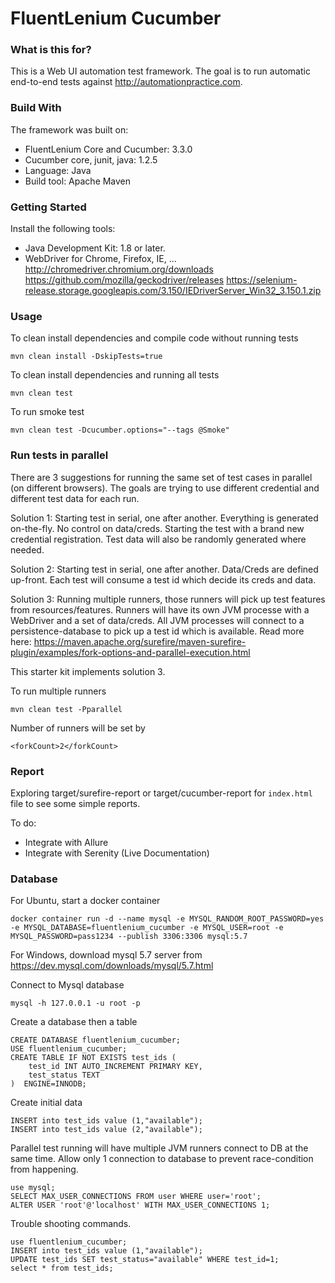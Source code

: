# FluentLenium Cucumber


### What is this for?

This is a Web UI automation test framework. The goal is to run automatic end-to-end tests against http://automationpractice.com.

### Build With

The framework was built on:
- FluentLenium Core and Cucumber: 3.3.0
- Cucumber core, junit, java: 1.2.5
- Language: Java
- Build tool: Apache Maven

### Getting Started 

Install the following tools:
- Java Development Kit: 1.8 or later.
- WebDriver for Chrome, Firefox, IE, ...
http://chromedriver.chromium.org/downloads
https://github.com/mozilla/geckodriver/releases
https://selenium-release.storage.googleapis.com/3.150/IEDriverServer_Win32_3.150.1.zip

### Usage

To clean install dependencies and compile code without running tests
```
mvn clean install -DskipTests=true
```
To clean install dependencies and running all tests
```
mvn clean test
``` 
To run smoke test
```
mvn clean test -Dcucumber.options="--tags @Smoke"
```

### Run tests in parallel

There are 3 suggestions for running the same set of test cases in parallel (on different browsers). The goals are trying to use different credential and different test data for each run.

Solution 1: Starting test in serial, one after another. Everything is generated on-the-fly. No control on data/creds. Starting the test with a brand new credential registration. Test data will also be randomly generated where needed.

Solution 2: Starting test in serial, one after another. Data/Creds are defined up-front. Each test will consume a test id which decide its creds and data.

Solution 3: Running multiple runners, those runners will pick up test features from resources/features. Runners will have its own JVM processe with a WebDriver and a set of data/creds. All JVM processes will connect to a persistence-database to pick up a test id which is available.
Read more here: https://maven.apache.org/surefire/maven-surefire-plugin/examples/fork-options-and-parallel-execution.html

This starter kit implements solution 3.

To run multiple runners
```
mvn clean test -Pparallel
```

Number of runners will be set by
```
<forkCount>2</forkCount>
```

### Report

Exploring target/surefire-report or target/cucumber-report for `index.html` file to see some simple reports.

To do:
- Integrate with Allure
- Integrate with Serenity (Live Documentation)

### Database

For Ubuntu, start a docker container
```
docker container run -d --name mysql -e MYSQL_RANDOM_ROOT_PASSWORD=yes -e MYSQL_DATABASE=fluentlenium_cucumber -e MYSQL_USER=root -e MYSQL_PASSWORD=pass1234 --publish 3306:3306 mysql:5.7
```
For Windows, download mysql 5.7 server from https://dev.mysql.com/downloads/mysql/5.7.html

Connect to Mysql database
```
mysql -h 127.0.0.1 -u root -p
```

Create a database then a table
```
CREATE DATABASE fluentlenium_cucumber;
USE fluentlenium_cucumber;
CREATE TABLE IF NOT EXISTS test_ids (
    test_id INT AUTO_INCREMENT PRIMARY KEY,
    test_status TEXT
)  ENGINE=INNODB;
```

Create initial data
```
INSERT into test_ids value (1,"available");
INSERT into test_ids value (2,"available");
```

Parallel test running will have multiple JVM runners connect to DB at the same time. Allow only 1 connection to database to prevent race-condition from happening.
```
use mysql;
SELECT MAX_USER_CONNECTIONS FROM user WHERE user='root';
ALTER USER 'root'@'localhost' WITH MAX_USER_CONNECTIONS 1;
```

Trouble shooting commands.
```
use fluentlenium_cucumber;
INSERT into test_ids value (1,"available");
UPDATE test_ids SET test_status="available" WHERE test_id=1;
select * from test_ids;
```
